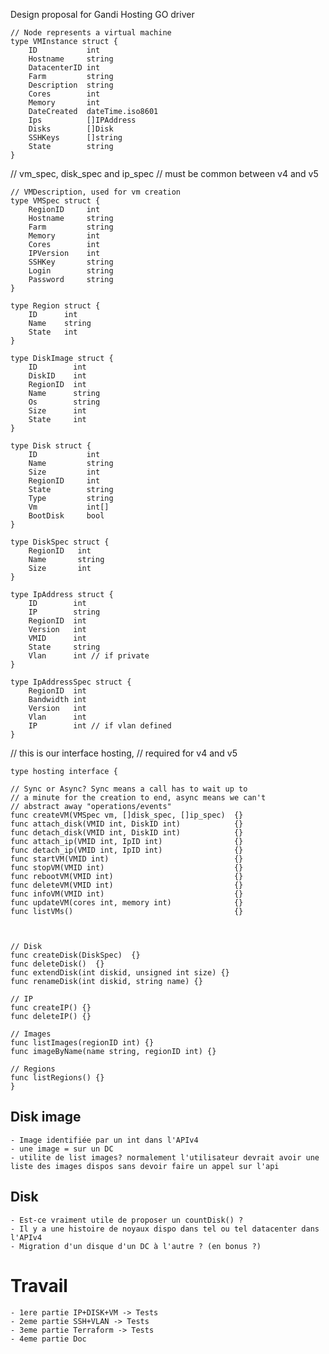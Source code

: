 Design proposal for Gandi Hosting GO driver

```
// Node represents a virtual machine
type VMInstance struct {
	ID           int
	Hostname     string
	DatacenterID int
	Farm         string
	Description  string
	Cores        int
	Memory       int
	DateCreated  dateTime.iso8601
	Ips          []IPAddress
	Disks        []Disk
	SSHKeys      []string
	State        string
}
```
// vm_spec, disk_spec and ip_spec
// must be common between v4 and v5
```
// VMDescription, used for vm creation
type VMSpec struct {
	RegionID     int
	Hostname     string
	Farm         string
	Memory       int
	Cores        int
	IPVersion    int
	SSHKey       string
	Login        string
	Password     string
}
```

```
type Region struct {
	ID      int
	Name    string
	State   int
}
```

```
type DiskImage struct {
	ID        int
	DiskID    int
	RegionID  int
	Name      string
	Os        string
	Size      int
	State     int
}
```


```
type Disk struct {
	ID           int
	Name         string
	Size         int
	RegionID     int
	State        string
	Type         string
	Vm           int[]
	BootDisk     bool
}
```

```
type DiskSpec struct {
	RegionID   int
	Name       string
	Size       int
}
```

```
type IpAddress struct {
	ID        int
	IP        string
	RegionID  int
	Version   int
	VMID      int
	State     string
	Vlan      int // if private
}
```

```
type IpAddressSpec struct {
	RegionID  int
	Bandwidth int
	Version   int
	Vlan      int
	IP        int // if vlan defined
}
```

// this is our interface hosting,
// required for v4 and v5
```
type hosting interface {

// Sync or Async? Sync means a call has to wait up to 
// a minute for the creation to end, async means we can't
// abstract away "operations/events"
func createVM(VMSpec vm, []disk_spec, []ip_spec)  {}
func attach_disk(VMID int, DiskID int)            {}
func detach_disk(VMID int, DiskID int)            {}
func attach_ip(VMID int, IpID int)                {}
func detach_ip(VMID int, IpID int)                {}
func startVM(VMID int)                            {}
func stopVM(VMID int)                             {}
func rebootVM(VMID int)                           {}
func deleteVM(VMID int)                           {}
func infoVM(VMID int)                             {}
func updateVM(cores int, memory int)              {}
func listVMs()                                    {}



// Disk
func createDisk(DiskSpec)  {}
func deleteDisk()  {}
func extendDisk(int diskid, unsigned int size) {}
func renameDisk(int diskid, string name) {}

// IP
func createIP() {}
func deleteIP() {}

// Images
func listImages(regionID int) {}
func imageByName(name string, regionID int) {}

// Regions
func listRegions() {}
}
```



## Disk image
	- Image identifiée par un int dans l'APIv4
	- une image = sur un DC
	- utilite de list images? normalement l'utilisateur devrait avoir une liste des images dispos sans devoir faire un appel sur l'api
## Disk
	- Est-ce vraiment utile de proposer un countDisk() ?
	- Il y a une histoire de noyaux dispo dans tel ou tel datacenter dans l'APIv4
	- Migration d'un disque d'un DC à l'autre ? (en bonus ?)


# Travail
	- 1ere partie IP+DISK+VM -> Tests
	- 2eme partie SSH+VLAN -> Tests
	- 3eme partie Terraform -> Tests
	- 4eme partie Doc 
